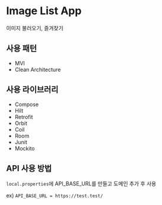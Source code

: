 # Image List App
이미지 불러오기, 즐겨찾기

## 사용 패턴
- MVI
- Clean Architecture

## 사용 라이브러리
- Compose
- Hilt
- Retrofit
- Orbit
- Coil
- Room
- Junit
- Mockito

## API 사용 방법
`local.properties`에 API_BASE_URL를 만들고 도메인 추가 후 사용

ex) `API_BASE_URL = https://test.test/`